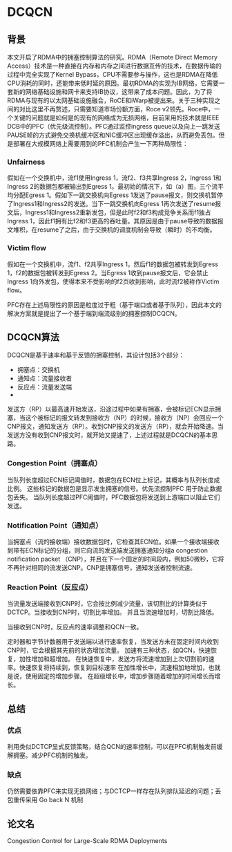 # DCQCN


## 背景

本文开启了RDMA中的拥塞控制算法的研究。RDMA（Remote Direct Memory Access）技术是一种直接在内存和内存之间进行数据互传的技术，在数据传输的过程中完全实现了Kernel Bypass，CPU不需要参与操作，这也是RDMA在降低CPU消耗的同时，还能带来低时延的原因。最初RDMA的实现为IB网络，它需要一套新的网络基础设施和网卡来支持IB协议，这带来了成本问题。因此，为了将RDMA与现有的以太网基础设施融合，RoCE和iWarp被提出来。关于三种实现之间的对比这里不再赘述，只需要知道市场份额方面，Roce v2领先。Roce中，一个关键的问题就是如何是的现有的网络成为无损网络，目前采用的技术就是IEEE DCB中的PFC（优先级流控制）。PFC通过监控ingress queue以及向上一跳发送PAUSE帧的方式避免交换机缓冲区和NIC缓冲区出现缓存溢出，从而避免丢包。但是部署在大规模网络上需要用到的PFC机制会产生一下两种局限性：

### Unfairness

假如在一个交换机中，流f1使用Ingress 1，流f2、f3共享Ingress 2，Ingress 1和Ingress 2的数据包都被输出到Egress 1。最初始的情况下，如（a）图，三个流平均分配Egress 1。假如下一跳交换机向Egress 1发送了pause报文，则交换机暂停了Ingress1和Ingress2的发送。当下一跳交换机向Egress 1再次发送了resume报文后，Ingress1和Ingress2重新发包，但是此时f2和f3构成竞争关系而f1独占Ingress 1，因此f1拥有比f2和f3更高的吞吐量。其原因是由于pause导致的数据报文堆积，在resume了之后，由于交换机的调度机制会导致（瞬时）的不均衡。


### Victim flow

假如在一个交换机中，流f1、f2共享Ingress 1，然后f1的数据包被转发到Egress 1，f2的数据包被转发到Egress 2。当Egress 1收到pause报文后，它会禁止Ingress 1向外发包，使得本来不受影响的f2页收到影响，此时流f2被称作Victim flow。


PFC存在上述局限性的原因是粒度过于粗（基于端口或者基于队列），因此本文的解决方案就是提出了一个基于端到端流级别的拥塞控制DCQCN。

## DCQCN算法

DCQCN是基于速率和基于反馈的拥塞控制，其设计包括3个部分：

* 拥塞点：交换机
* 通知点：流量接收者
* 反应点：流量发送端
* 
发送方（RP）以最高速开始发送，沿途过程中如果有拥塞，会被标记ECN显示拥塞，当这个被标记的报文转发到接收方（NP）的时候，接收方（NP）会回应一个CNP报文，通知发送方（RP）。收到CNP报文的发送方（RP），就会开始降速。当发送方没有收到CNP报文时，就开始又提速了，上述过程就是DCQCN的基本思路。

### Congestion Point（拥塞点）

当队列长度超过ECN标记阈值时，数据包在ECN位上标记，其概率与队列长度成比例。 这些标记的数据包是显示发生拥塞的信号。优先流控制PFC 用于防止数据包丢失。 当队列长度超过PFC阈值时，PFC数据包将发送到上游端口以阻止它们发送。

### Notification Point（通知点）


当拥塞点（流的接收端）接收数据包时，它检查其ECN位。如果一个接收端接收到带有ECN标记的分组，则它向流的发送端发送拥塞通知分组a congestion notification packet （CNP），并且在下一个固定的时间段内，例如50微秒，它将不再针对相同的流发送CNP。CNP是拥塞信号，通知发送者控制流速。


### Reaction Point（反应点）

当流量发送端接收到CNP时，它会按比例减少流量，该切割比的计算类似于DCTCP。当接收到CNP时，切割比率增加。 并且当流速增加时，切割比降低。

当接收到CNP时，反应点的速率调整和QCN一致。

定时器和字节计数器用于发送端以进行速率恢复，当发送方未在固定时间内收到CNP时，它会根据其先前的状态增加流量。
加速有三种状态，如QCN，快速恢复，加性增加和超增加。
在快速恢复中，发送方将流速增加到上次切割前的速率。快速恢复将持续到，恢复到目标速率
在加性增长中，流速相加地增加，也就是说，使用固定的增加步骤。
在超级增长中，增加步骤随着增加的时间增长而增长。

## 总结

### 优点

利用类似DCTCP显式反馈策略，结合QCN的速率控制，可以在PFC机制触发前缓解拥塞。减少PFC机制的触发。

### 缺点

仍然需要依靠PFC来实现无损网络；与DCTCP一样存在队列排队延迟的问题；丢包重传采用 Go back N 机制


## 论文名

Congestion Control for Large-Scale RDMA Deployments
